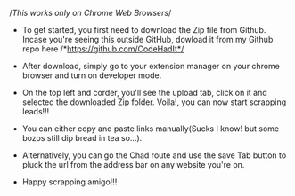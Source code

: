 /*This works only on Chrome Web Browsers*/

- To get started, you first need to download the Zip file from Github. Incase you're seeing this outside GitHub, dowload it from my Github repo here /*https://github.com/CodeHadIt*/

- After download, simply go to your extension manager on your chrome browser and turn on developer mode.

- On the top left and corder, you'll see the upload tab, click on it and selected the downloaded Zip folder. Voila!, you can now start scrapping leads!!!

- You can either copy and paste links manually(Sucks I know! but some bozos still dip bread in tea so...).

- Alternatively, you can go the Chad route and use the save Tab button to pluck the url from the address bar on any website you're on.

- Happy scrapping amigo!!!